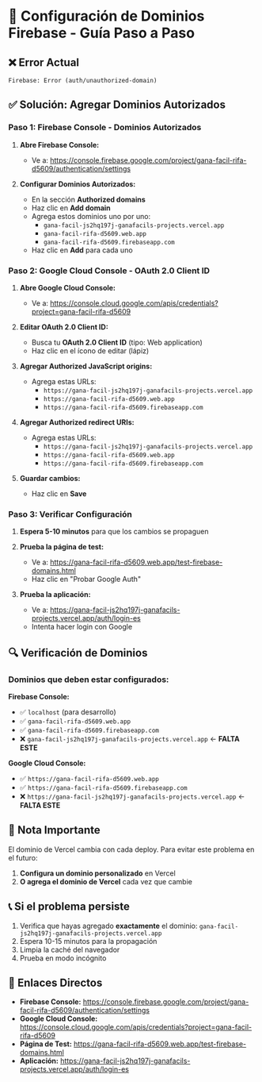 # 🔧 Configuración de Dominios Firebase - Guía Paso a Paso

## ❌ Error Actual
```
Firebase: Error (auth/unauthorized-domain)
```

## ✅ Solución: Agregar Dominios Autorizados

### **Paso 1: Firebase Console - Dominios Autorizados**

1. **Abre Firebase Console:**
   - Ve a: https://console.firebase.google.com/project/gana-facil-rifa-d5609/authentication/settings

2. **Configurar Dominios Autorizados:**
   - En la sección **Authorized domains**
   - Haz clic en **Add domain**
   - Agrega estos dominios uno por uno:
     - `gana-facil-js2hq197j-ganafacils-projects.vercel.app`
     - `gana-facil-rifa-d5609.web.app`
     - `gana-facil-rifa-d5609.firebaseapp.com`
   - Haz clic en **Add** para cada uno

### **Paso 2: Google Cloud Console - OAuth 2.0 Client ID**

1. **Abre Google Cloud Console:**
   - Ve a: https://console.cloud.google.com/apis/credentials?project=gana-facil-rifa-d5609

2. **Editar OAuth 2.0 Client ID:**
   - Busca tu **OAuth 2.0 Client ID** (tipo: Web application)
   - Haz clic en el ícono de editar (lápiz)

3. **Agregar Authorized JavaScript origins:**
   - Agrega estas URLs:
     - `https://gana-facil-js2hq197j-ganafacils-projects.vercel.app`
     - `https://gana-facil-rifa-d5609.web.app`
     - `https://gana-facil-rifa-d5609.firebaseapp.com`

4. **Agregar Authorized redirect URIs:**
   - Agrega estas URLs:
     - `https://gana-facil-js2hq197j-ganafacils-projects.vercel.app`
     - `https://gana-facil-rifa-d5609.web.app`
     - `https://gana-facil-rifa-d5609.firebaseapp.com`

5. **Guardar cambios:**
   - Haz clic en **Save**

### **Paso 3: Verificar Configuración**

1. **Espera 5-10 minutos** para que los cambios se propaguen

2. **Prueba la página de test:**
   - Ve a: https://gana-facil-rifa-d5609.web.app/test-firebase-domains.html
   - Haz clic en "Probar Google Auth"

3. **Prueba la aplicación:**
   - Ve a: https://gana-facil-js2hq197j-ganafacils-projects.vercel.app/auth/login-es
   - Intenta hacer login con Google

## 🔍 Verificación de Dominios

### **Dominios que deben estar configurados:**

**Firebase Console:**
- ✅ `localhost` (para desarrollo)
- ✅ `gana-facil-rifa-d5609.web.app`
- ✅ `gana-facil-rifa-d5609.firebaseapp.com`
- ❌ `gana-facil-js2hq197j-ganafacils-projects.vercel.app` ← **FALTA ESTE**

**Google Cloud Console:**
- ✅ `https://gana-facil-rifa-d5609.web.app`
- ✅ `https://gana-facil-rifa-d5609.firebaseapp.com`
- ❌ `https://gana-facil-js2hq197j-ganafacils-projects.vercel.app` ← **FALTA ESTE**

## 🚨 Nota Importante

El dominio de Vercel cambia con cada deploy. Para evitar este problema en el futuro:

1. **Configura un dominio personalizado** en Vercel
2. **O agrega el dominio de Vercel** cada vez que cambie

## 📞 Si el problema persiste

1. Verifica que hayas agregado **exactamente** el dominio: `gana-facil-js2hq197j-ganafacils-projects.vercel.app`
2. Espera 10-15 minutos para la propagación
3. Limpia la caché del navegador
4. Prueba en modo incógnito

## 🔗 Enlaces Directos

- **Firebase Console:** https://console.firebase.google.com/project/gana-facil-rifa-d5609/authentication/settings
- **Google Cloud Console:** https://console.cloud.google.com/apis/credentials?project=gana-facil-rifa-d5609
- **Página de Test:** https://gana-facil-rifa-d5609.web.app/test-firebase-domains.html
- **Aplicación:** https://gana-facil-js2hq197j-ganafacils-projects.vercel.app/auth/login-es
